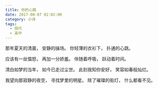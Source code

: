 ```yaml
---
title: 你的心跳
date: 2017-08-07 02:02:00
category: 小诗
tags:
  - 现代
  - 高中
---
```


那年夏天的清晨，
安静的操场。
你轻薄的衣衫下，
扑通的心跳。

<!--more-->

应该有一丝愠怒，
再加一分娇羞。
伴随着呼吸，
跃动着时间。

清白如梦的当年，
如今已走过尘世。
此刻我知你安好，
笑容如春般灿烂。

我望向那寂静的夜空，
寻找梦里的明星。
除了璀璨的街灯，
什么都看不见。


